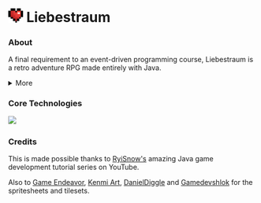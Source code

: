 # <img src="Liebestraum/res/object/icon.png" width="30"> Liebestraum 

### About
A final requirement to an event-driven programming course, Liebestraum is a retro adventure RPG made entirely with Java. 

<details>
<summary>More</summary><br>
  As someone with zero experience let alone interest in game development, this project was a personal challenge. Luckily, I found <a href="https://youtube.com/playlist?list=PL_QPQmz5C6WUF-pOQDsbsKbaBZqXj4qSq&si=AX1zD_KN-TUqPVzy">this</a> awesome tutorial by RyiSnow which this project is based on.
</details>

### Core Technologies
  <p>
    <a href="https://skillicons.dev">
      <img src="https://skillicons.dev/icons?i=java,eclipse"/>
    </a>
  </p>

### Credits 
This is made possible thanks to <a href="https://youtube.com/@ryisnow?si=DcUHGmL28lRLZfkf">RyiSnow's</a> amazing Java game development tutorial series on YouTube.

Also to <a href="https://game-endeavor.itch.io/mystic-woods">Game Endeavor</a>, <a href="https://kenmi-art.itch.io/cute-fantasy-rpg">Kenmi Art</a>, <a href="https://danieldiggle.itch.io/sunnyside">DanielDiggle</a> and <a href="https://gamedevshlok.itch.io/heartpack">Gamedevshlok</a> for the spritesheets and tilesets.


